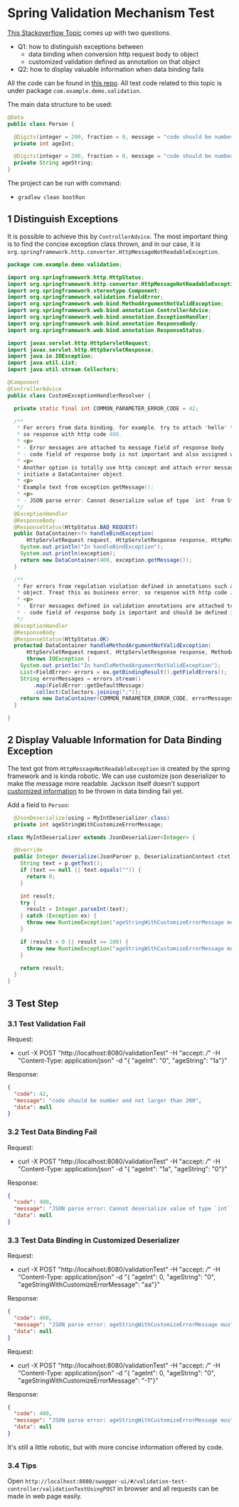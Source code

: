 # Spring Validation Mechanism Test

[This Stackoverflow Topic](https://stackoverflow.com/questions/68590470/add-custom-validation-on-age-field-exception-in-java-spring/68590906#68590906) 
comes up with two questions.

- Q1: how to distinguish exceptions between 
  - data binding when conversion http request body to object
  - customized validation defined as annotation on that object
- Q2: how to display valuable information when data binding fails

All the code can be found in [this repo](https://github.com/LangInteger/spring-boot-test). All test code related to 
this topic is under package `com.example.demo.validation`.

The main data structure to be used:

```java
@Data
public class Person {

  @Digits(integer = 200, fraction = 0, message = "code should be number and no larger than 200")
  private int ageInt;

  @Digits(integer = 200, fraction = 0, message = "code should be number and no larger than 200")
  private String ageString;
}
```

The project can be run with command:
                                                                                           
- `gradlew clean bootRun`

## 1 Distinguish Exceptions

It is possible to achieve this by `ControllerAdvice`. The most important thing is to find the concise exception class 
thrown, and in our case, it is `org.springframework.http.converter.HttpMessageNotReadableException`.

```java
package com.example.demo.validation;

import org.springframework.http.HttpStatus;
import org.springframework.http.converter.HttpMessageNotReadableException;
import org.springframework.stereotype.Component;
import org.springframework.validation.FieldError;
import org.springframework.web.bind.MethodArgumentNotValidException;
import org.springframework.web.bind.annotation.ControllerAdvice;
import org.springframework.web.bind.annotation.ExceptionHandler;
import org.springframework.web.bind.annotation.ResponseBody;
import org.springframework.web.bind.annotation.ResponseStatus;

import javax.servlet.http.HttpServletRequest;
import javax.servlet.http.HttpServletResponse;
import java.io.IOException;
import java.util.List;
import java.util.stream.Collectors;

@Component
@ControllerAdvice
public class CustomExceptionHandlerResolver {

  private static final int COMMON_PARAMETER_ERROR_CODE = 42;

  /**
   * For errors from data binding, for example, try to attach "hello" to a int field. Treat this as http-level error,
   * so response with http code 400.
   * <p>
   * - Error messages are attached to message field of response body
   * - code field of response body is not important and also assigned with 400
   * <p>
   * Another option is totally use http concept and attach error message to an http head named error, thus no need to
   * initiate a DataContainer object.
   * <p>
   * Example text from exception.getMessage():
   * <p>
   * - JSON parse error: Cannot deserialize value of type `int` from String "1a": not a valid `int` value....
   */
  @ExceptionHandler
  @ResponseBody
  @ResponseStatus(HttpStatus.BAD_REQUEST)
  public DataContainer<?> handleBindException(
      HttpServletRequest request, HttpServletResponse response, HttpMessageNotReadableException exception) {
    System.out.println("In handleBindException");
    System.out.println(exception);
    return new DataContainer(400, exception.getMessage());
  }

  /**
   * For errors from regulation violation defined in annotations such as @NotBlank with @Valid aside the @RequestBody
   * object. Treat this as business error, so response with http code 200.
   * <p>
   * - Error messages defined in validation annotations are attached to message field of response body
   * - code field of response body is important and should be defined in the whole API system
   */
  @ExceptionHandler
  @ResponseBody
  @ResponseStatus(HttpStatus.OK)
  protected DataContainer handleMethodArgumentNotValidException(
      HttpServletRequest request, HttpServletResponse response, MethodArgumentNotValidException ex)
      throws IOException {
    System.out.println("In handleMethodArgumentNotValidException");
    List<FieldError> errors = ex.getBindingResult().getFieldErrors();
    String errorMessages = errors.stream()
        .map(FieldError::getDefaultMessage)
        .collect(Collectors.joining(";"));
    return new DataContainer(COMMON_PARAMETER_ERROR_CODE, errorMessages);
  }

}
```

## 2 Display Valuable Information for Data Binding Exception

The text got from `HttpMessageNotReadableException` is created by the spring framework and is kinda robotic. We can use 
customize json deserializer to make the message more readable. Jackson itself doesn't support 
[customized information](https://github.com/FasterXML/jackson-annotations/issues/130) to be thrown in data binding fail yet.

Add a field to `Person`:

```java
  @JsonDeserialize(using = MyIntDeserializer.class)
  private int ageStringWithCustomizeErrorMessage;
```

```java
class MyIntDeserializer extends JsonDeserializer<Integer> {

  @Override
  public Integer deserialize(JsonParser p, DeserializationContext ctxt) throws IOException, JsonProcessingException {
    String text = p.getText();
    if (text == null || text.equals("")) {
      return 0;
    }

    int result;
    try {
      result = Integer.parseInt(text);
    } catch (Exception ex) {
      throw new RuntimeException("ageStringWithCustomizeErrorMessage must be number");
    }

    if (result < 0 || result >= 200) {
      throw new RuntimeException("ageStringWithCustomizeErrorMessage must in (0, 200)");
    }

    return result;
  }
}
```

## 3 Test Step

### 3.1 Test Validation Fail

Request:

- curl -X POST "http://localhost:8080/validationTest" -H "accept: */*" -H "Content-Type: application/json" -d "{ \"ageInt\": \"0\", \"ageString\": \"1a\"}"

Response:

```json
{
  "code": 42,
  "message": "code should be number and not larger than 200",
  "data": null
}
```

### 3.2 Test Data Binding Fail

Request:

- curl -X POST "http://localhost:8080/validationTest" -H "accept: */*" -H "Content-Type: application/json" -d "{ \"ageInt\": \"1a\", \"ageString\": \"0\"}"

Response:

```json
{
  "code": 400,
  "message": "JSON parse error: Cannot deserialize value of type `int` from String \"1a\": not a valid `int` value; nested exception is com.fasterxml.jackson.databind.exc.InvalidFormatException: Cannot deserialize value of type `int` from String \"1a\": not a valid `int` value\n at [Source: (PushbackInputStream); line: 2, column: 13] (through reference chain: com.example.demo.validation.Person[\"ageInt\"])",
  "data": null
}
```

### 3.3 Test Data Binding in Customized Deserializer

Request:

- curl -X POST "http://localhost:8080/validationTest" -H "accept: */*" -H "Content-Type: application/json" -d "{ \"ageInt\": 0, \"ageString\": \"0\", \"ageStringWithCustomizeErrorMessage\": \"aa\"}"

Response:

```json
{
  "code": 400,
  "message": "JSON parse error: ageStringWithCustomizeErrorMessage must be number; nested exception is com.fasterxml.jackson.databind.JsonMappingException: ageStringWithCustomizeErrorMessage must be number (through reference chain: com.example.demo.validation.Person[\"ageStringWithCustomizeErrorMessage\"])",
  "data": null
}
```

Request:

- curl -X POST "http://localhost:8080/validationTest" -H "accept: */*" -H "Content-Type: application/json" -d "{ \"ageInt\": 0, \"ageString\": \"0\", \"ageStringWithCustomizeErrorMessage\": \"-1\"}"

Response:

```json
{
  "code": 400,
  "message": "JSON parse error: ageStringWithCustomizeErrorMessage must in (0, 200); nested exception is com.fasterxml.jackson.databind.JsonMappingException: ageStringWithCustomizeErrorMessage must in (0, 200) (through reference chain: com.example.demo.validation.Person[\"ageStringWithCustomizeErrorMessage\"])",
  "data": null
}
```

It's still a little robotic, but with more concise information offered by code.

### 3.4 Tips

Open `http://localhost:8080/swagger-ui/#/validation-test-controller/validationTestUsingPOST` 
in browser and all requests can be made in web page easily.
